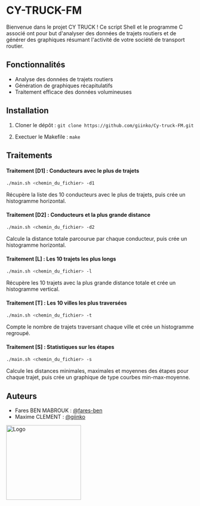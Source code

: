 # CY-TRUCK-FM

Bienvenue dans le projet CY TRUCK ! Ce script Shell et le programme C associé ont pour but d'analyser des données de trajets routiers et de générer des graphiques résumant l'activité de votre société de transport routier.

## Fonctionnalités

- Analyse des données de trajets routiers
- Génération de graphiques récapitulatifs
- Traitement efficace des données volumineuses

## Installation

1. Cloner le dépôt : `git clone https://github.com/giinko/Cy-truck-FM.git`

2. Exectuer le Makefile : `make`

## Traitements

#### Traitement [D1] : Conducteurs avec le plus de trajets
```bash
./main.sh <chemin_du_fichier> -d1
```
Récupère la liste des 10 conducteurs avec le plus de trajets, puis crée un histogramme horizontal.

#### Traitement [D2] : Conducteurs et la plus grande distance
```bash
./main.sh <chemin_du_fichier> -d2
```
Calcule la distance totale parcourue par chaque conducteur, puis crée un histogramme horizontal.

#### Traitement [L] : Les 10 trajets les plus longs
```bash
./main.sh <chemin_du_fichier> -l
```
Récupère les 10 trajets avec la plus grande distance totale et crée un histogramme vertical.

#### Traitement [T] : Les 10 villes les plus traversées
```bash
./main.sh <chemin_du_fichier> -t
```
Compte le nombre de trajets traversant chaque ville et crée un histogramme regroupé.

#### Traitement [S] : Statistiques sur les étapes
```bash
./main.sh <chemin_du_fichier> -s
```
Calcule les distances minimales, maximales et moyennes des étapes pour chaque trajet, puis crée un graphique de type courbes min-max-moyenne.

## Auteurs

- Fares BEN MABROUK : [@fares-ben](https://www.github.com/fares-ben)
- Maxime CLEMENT : [@giinko](https://www.github.com/giinko)
  
<img src="https://upload.wikimedia.org/wikipedia/commons/4/4a/CY_Tech.png" alt="Logo" width="200"/>
